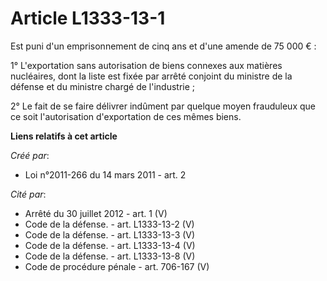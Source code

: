 # Article L1333-13-1

Est puni d'un emprisonnement de cinq ans et d'une amende de 75 000 € : 

1° L'exportation sans autorisation de biens connexes aux matières nucléaires, dont la liste est fixée par arrêté conjoint du
ministre de la défense et du ministre chargé de l'industrie ; 

2° Le fait de se faire délivrer indûment par quelque moyen frauduleux que ce soit l'autorisation d'exportation de ces mêmes
biens.

**Liens relatifs à cet article**

_Créé par_:

  - Loi n°2011-266 du 14 mars 2011 - art. 2

_Cité par_:

  - Arrêté du 30 juillet 2012 - art. 1 (V)
  - Code de la défense. - art. L1333-13-2 (V)
  - Code de la défense. - art. L1333-13-3 (V)
  - Code de la défense. - art. L1333-13-4 (V)
  - Code de la défense. - art. L1333-13-8 (V)
  - Code de procédure pénale - art. 706-167 (V)
